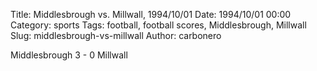 Title: Middlesbrough vs. Millwall, 1994/10/01
Date: 1994/10/01 00:00
Category: sports
Tags: football, football scores, Middlesbrough, Millwall
Slug: middlesbrough-vs-millwall
Author: carbonero


Middlesbrough 3 - 0 Millwall
